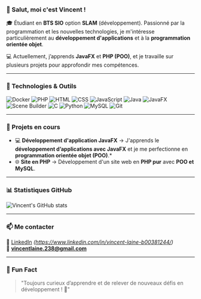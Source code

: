 ### 👋 Salut, moi c'est Vincent !

🎓 Étudiant en **BTS SIO** option **SLAM** (développement). Passionné par la programmation et les nouvelles technologies, je m'intéresse particulièrement au **développement d'applications** et à la **programmation orientée objet**.

💻 Actuellement, j’apprends **JavaFX** et **PHP (POO)**, et je travaille sur plusieurs projets pour approfondir mes compétences.

---

### 🚀 Technologies & Outils

![Docker](https://img.shields.io/badge/Docker-2496ED?style=for-the-badge&logo=docker&logoColor=white)
![PHP](https://img.shields.io/badge/PHP-777BB4?style=for-the-badge&logo=php&logoColor=white)
![HTML](https://img.shields.io/badge/HTML5-E34F26?style=for-the-badge&logo=html5&logoColor=white)
![CSS](https://img.shields.io/badge/CSS3-1572B6?style=for-the-badge&logo=css3&logoColor=white)
![JavaScript](https://img.shields.io/badge/JavaScript-F7DF1E?style=for-the-badge&logo=javascript&logoColor=black)
![Java](https://img.shields.io/badge/Java-ED8B00?style=for-the-badge&logo=java&logoColor=white)
![JavaFX](https://img.shields.io/badge/JavaFX-007396?style=for-the-badge&logo=java&logoColor=white)
![Scene Builder](https://img.shields.io/badge/Scene%20Builder-007396?style=for-the-badge&logo=java&logoColor=white)
![C](https://img.shields.io/badge/C-00599C?style=for-the-badge&logo=c&logoColor=white)
![Python](https://img.shields.io/badge/Python-3776AB?style=for-the-badge&logo=python&logoColor=white)
![MySQL](https://img.shields.io/badge/MySQL-4479A1?style=for-the-badge&logo=mysql&logoColor=white)
![Git](https://img.shields.io/badge/Git-F05032?style=for-the-badge&logo=git&logoColor=white)

---

### 📌 Projets en cours

- 💻 **Développement d'application JavaFX** → J'apprends le **développement d’applications avec JavaFX** et je me perfectionne en **programmation orientée objet (POO)**.*
- 🌐 **Site en PHP** → Développement d'un site web en **PHP pur** avec **POO et MySQL**.

---

### 📊 Statistiques GitHub

![Vincent's GitHub stats](https://github-readme-stats.vercel.app/api?username=vincent-laine93&show_icons=true&theme=tokyonight)

---

### 📫 Me contacter

💼 [LinkedIn](#) *(https://www.linkedin.com/in/vincent-laine-b00381244/)*  
📧 **vincentlaine.238@gmail.com** 

---

### 🎯 Fun Fact

> "Toujours curieux d’apprendre et de relever de nouveaux défis en développement ! 🚀"


